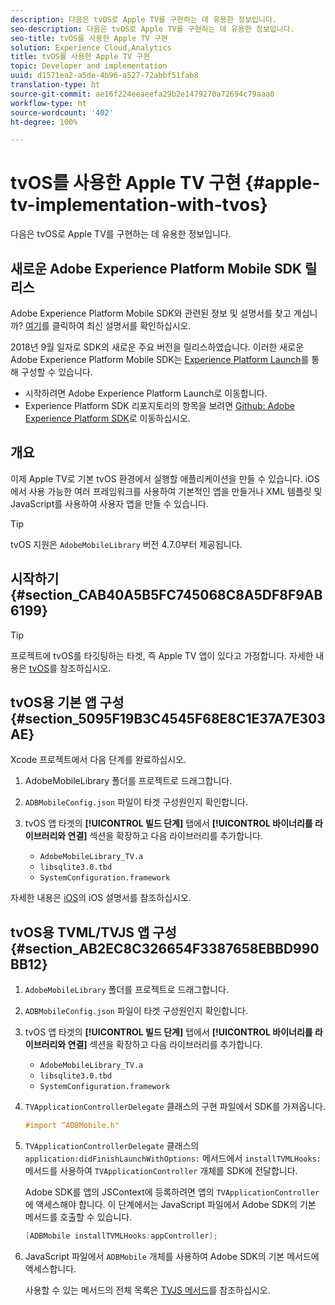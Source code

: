 ```yaml
---
description: 다음은 tvOS로 Apple TV를 구현하는 데 유용한 정보입니다.
seo-description: 다음은 tvOS로 Apple TV를 구현하는 데 유용한 정보입니다.
seo-title: tvOS를 사용한 Apple TV 구현
solution: Experience Cloud,Analytics
title: tvOS를 사용한 Apple TV 구현
topic: Developer and implementation
uuid: d1571ea2-a5de-4b96-a527-72abbf51fab8
translation-type: ht
source-git-commit: ae16f224eeaeefa29b2e1479270a72694c79aaa0
workflow-type: ht
source-wordcount: '402'
ht-degree: 100%

---
```



# tvOS를 사용한 Apple TV 구현 {#apple-tv-implementation-with-tvos}

다음은 tvOS로 Apple TV를 구현하는 데 유용한 정보입니다.

## 새로운 Adobe Experience Platform Mobile SDK 릴리스

Adobe Experience Platform Mobile SDK와 관련된 정보 및 설명서를 찾고 계십니까? [여기](https://aep-sdks.gitbook.io/docs/)를 클릭하여 최신 설명서를 확인하십시오.

2018년 9월 일자로 SDK의 새로운 주요 버전을 릴리스하였습니다. 이러한 새로운 Adobe Experience Platform Mobile SDK는 [Experience Platform Launch](https://www.adobe.com/kr/experience-platform/launch.html)를 통해 구성할 수 있습니다.

* 시작하려면 Adobe Experience Platform Launch로 이동합니다.
* Experience Platform SDK 리포지토리의 항목을 보려면 [Github: Adobe Experience Platform SDK](https://github.com/Adobe-Marketing-Cloud/acp-sdks)로 이동하십시오.

## 개요

이제 Apple TV로 기본 tvOS 환경에서 실행할 애플리케이션을 만들 수 있습니다. iOS에서 사용 가능한 여러 프레임워크를 사용하여 기본적인 앱을 만들거나 XML 템플릿 및 JavaScript를 사용하여 사용자 앱을 만들 수 있습니다.

>[!TIP]
>
>tvOS 지원은 `AdobeMobileLibrary` 버전 4.7.0부터 제공됩니다.

## 시작하기 {#section_CAB40A5B5FC745068C8A5DF8F9AB6199}

>[!TIP]
>
>프로젝트에 tvOS를 타깃팅하는 타겟, 즉 Apple TV 앱이 있다고 가정합니다. 자세한 내용은 [tvOS](https://developer.apple.com/tvos/documentation/)를 참조하십시오.

## tvOS용 기본 앱 구성 {#section_5095F19B3C4545F68E8C1E37A7E303AE}

Xcode 프로젝트에서 다음 단계를 완료하십시오.

1. AdobeMobileLibrary 폴더를 프로젝트로 드래그합니다.
1. `ADBMobileConfig.json` 파일이 타겟 구성원인지 확인합니다.
1. tvOS 앱 타겟의 **[!UICONTROL 빌드 단계]** 탭에서 **[!UICONTROL 바이너리를 라이브러리와 연결]** 섹션을 확장하고 다음 라이브러리를 추가합니다.

   * `AdobeMobileLibrary_TV.a`
   * `libsqlite3.0.tbd`
   * `SystemConfiguration.framework`

자세한 내용은 [iOS](https://developer.apple.com/ios/resources/)의 iOS 설명서를 참조하십시오.

## tvOS용 TVML/TVJS 앱 구성 {#section_AB2EC8C326654F3387658EBBD990BB12}

1. `AdobeMobileLibrary` 폴더를 프로젝트로 드래그합니다.
1. `ADBMobileConfig.json` 파일이 타겟 구성원인지 확인합니다.
1. tvOS 앱 타겟의 **[!UICONTROL 빌드 단계]** 탭에서 **[!UICONTROL 바이너리를 라이브러리와 연결]** 섹션을 확장하고 다음 라이브러리를 추가합니다.

   * `AdobeMobileLibrary_TV.a`
   * `libsqlite3.0.tbd`
   * `SystemConfiguration.framework`

1. `TVApplicationControllerDelegate` 클래스의 구현 파일에서 SDK를 가져옵니다.

   ```objective-c
   #import “ADBMobile.h"
   ```

1. `TVApplicationControllerDelegate` 클래스의 `application:didFinishLaunchWithOptions:` 메서드에서 `installTVMLHooks:` 메서드를 사용하여 `TVApplicationController` 개체를 SDK에 전달합니다.

   Adobe SDK를 앱의 JSContext에 등록하려면 앱의 `TVApplicationController`에 액세스해야 합니다. 이 단계에서는 JavaScript 파일에서 Adobe SDK의 기본 메서드를 호출할 수 있습니다.

   ```objective-c
   [ADBMobile installTVMLHooks:appController];
   ```

1. JavaScript 파일에서 `ADBMobile` 개체를 사용하여 Adobe SDK의 기본 메서드에 액세스합니다.

   사용할 수 있는 메서드의 전체 목록은 [TVJS 메서드](/help/ios/apple-tv-implementation-tvos/tvjs-methods.md)를 참조하십시오.

